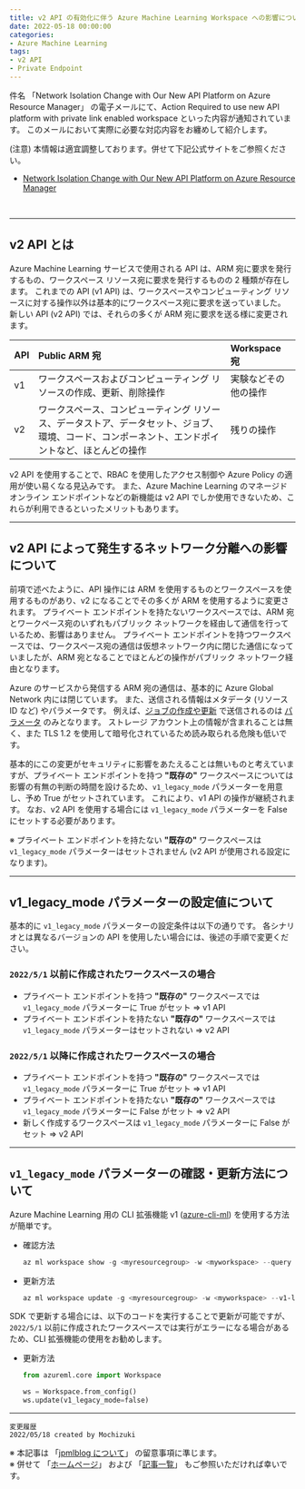 ```yaml
---
title: v2 API の有効化に伴う Azure Machine Learning Workspace への影響について
date: 2022-05-18 00:00:00
categories:
- Azure Machine Learning
tags:
- v2 API
- Private Endpoint
---
```

件名 「Network Isolation Change with Our New API Platform on Azure Resource Manager」 の電子メールにて、Action Required to use new API platform with private link enabled workspace といった内容が通知されています。 このメールにおいて実際に必要な対応内容をお纏めして紹介します。  

(注意) 本情報は適宜調整しております。併せて下記公式サイトをご参照ください。  
- [Network Isolation Change with Our New API Platform on Azure Resource Manager](http://aka.ms/amlv2network)

<!-- more -->
<br>

***
## v2 API とは
Azure Machine Learning サービスで使用される API は、ARM 宛に要求を発行するもの、ワークスペース リソース宛に要求を発行するものの 2 種類が存在します。 これまでの API (v1 API) は、ワークスペースやコンピューティング リソースに対する操作以外は基本的にワークスペース宛に要求を送っていました。 新しい API (v2 API) では、それらの多くが ARM 宛に要求を送る様に変更されます。  

| API | Public ARM 宛 | Workspace 宛 |
| :---- | :---- | :---- |
| v1&nbsp; | ワークスペースおよびコンピューティング リソースの作成、更新、削除操作 | 実験などその他の操作 | 
| v2&nbsp; | ワークスペース、コンピューティング リソース、データストア、データセット、ジョブ、  環境、コード、コンポーネント、エンドポイントなど、ほとんどの操作 | 残りの操作 |

v2 API を使用することで、RBAC を使用したアクセス制御や Azure Policy の適用が使い易くなる見込みです。 また、Azure Machine Learning のマネージド オンライン エンドポイントなどの新機能は v2 API でしか使用できないため、これらが利用できるといったメリットもあります。  

---
## v2 API によって発生するネットワーク分離への影響について
前項で述べたように、API 操作には ARM を使用するものとワークスペースを使用するものがあり、v2 になることでその多くが ARM を使用するように変更されます。 プライベート エンドポイントを持たないワークスペースでは、ARM 宛とワークペース宛のいずれもパブリック ネットワークを経由して通信を行っているため、影響はありません。 プライベート エンドポイントを持つワークスペースでは、ワークスペース宛の通信は仮想ネットワーク内に閉じた通信になっていましたが、ARM 宛となることでほとんどの操作がパブリック ネットワーク経由となります。  

Azure のサービスから発信する ARM 宛の通信は、基本的に Azure Global Network 内には閉じています。 また、送信される情報はメタデータ (リソース ID など) やパラメータです。 例えば、[ジョブの作成や更新](https://docs.microsoft.com/ja-jp/rest/api/azureml/jobs/create-or-update) で送信されるのは [パラメータ](https://docs.microsoft.com/ja-jp/azure/machine-learning/reference-yaml-job-command) のみとなります。 ストレージ アカウント上の情報が含まれることは無く、また TLS 1.2 を使用して暗号化されているため読み取られる危険も低いです。  

基本的にこの変更がセキュリティに影響をあたえることは無いものと考えていますが、プライベート エンドポイントを持つ **"既存の"** ワークスペースについては影響の有無の判断の時間を設けるため、`v1_legacy_mode` パラメーターを用意し、予め True がセットされています。 これにより、v1 API の操作が継続されます。 なお、v2 API を使用する場合には `v1_legacy_mode` パラメーターを False にセットする必要があります。  

※ プライベート エンドポイントを持たない **"既存の"** ワークスペースは `v1_legacy_mode` パラメーターはセットされません (v2 API が使用される設定になります)。

---
## v1_legacy_mode パラメーターの設定値について
基本的に `v1_legacy_mode` パラメーターの設定条件は以下の通りです。 各シナリオとは異なるバージョンの API を使用したい場合には、後述の手順で変更ください。

### `2022/5/1` 以前に作成されたワークスペースの場合
  - プライベート エンドポイントを持つ **"既存の"** ワークスペースでは `v1_legacy_mode` パラメーターに True がセット ⇒ v1 API
  - プライベート エンドポイントを持たない **"既存の"** ワークスペースでは `v1_legacy_mode` パラメーターはセットされない ⇒ v2 API
  
### `2022/5/1` 以降に作成されたワークスペースの場合
  - プライベート エンドポイントを持つ **"既存の"** ワークスペースでは `v1_legacy_mode` パラメーターに True がセット ⇒ v1 API
  - プライベート エンドポイントを持たない **"既存の"** ワークスペースでは `v1_legacy_mode` パラメーターに False がセット ⇒ v2 API
  - 新しく作成するワークスペースは `v1_legacy_mode` パラメーターに False がセット ⇒ v2 API

---
## `v1_legacy_mode` パラメーターの確認・更新方法について
Azure Machine Learning 用の CLI 拡張機能 v1 ([azure-cli-ml](https://docs.microsoft.com/ja-jp/azure/machine-learning/reference-azure-machine-learning-cli)) を使用する方法が簡単です。

- 確認方法
  ```powershell
  az ml workspace show -g <myresourcegroup> -w <myworkspace> --query v1LegacyMode
  ```

- 更新方法
  ```powershell
  az ml workspace update -g <myresourcegroup> -w <myworkspace> --v1-legacy-mode  <true or false>
  ```

SDK で更新する場合には、以下のコードを実行することで更新が可能ですが、`2022/5/1` 以前に作成されたワークスペースでは実行がエラーになる場合があるため、CLI 拡張機能の使用をお勧めします。

- 更新方法
  ```Python
  from azureml.core import Workspace
  
  ws = Workspace.from_config()
  ws.update(v1_legacy_mode=false)
  ```


***
`変更履歴`  
`2022/05/18 created by Mochizuki`

※ 本記事は 「[jpmlblog について](https://jpmlblog.github.io/blog/2020/01/01/about-jpmlblog/)」 の留意事項に準じます。  
※ 併せて 「[ホームページ](https://jpmlblog.github.io/blog/)」 および 「[記事一覧](https://jpmlblog.github.io/blog/archives/)」 もご参照いただければ幸いです。  